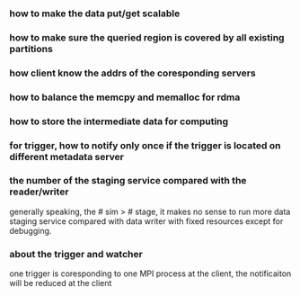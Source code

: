 ### how to make the data put/get scalable


### how to make sure the queried region is covered by all existing partitions


### how client know the addrs of the coresponding servers


### how to balance the memcpy and memalloc for rdma


### how to store the intermediate data for computing


### for trigger, how to notify only once if the trigger is located on different metadata server


### the number of the staging service compared with the reader/writer 

generally speaking, the # sim > # stage, it makes no sense to run more data staging service compared with data writer with fixed resources except for debugging.


### about the trigger and watcher

one trigger is coresponding to one MPI process at the client, the notificaiton will be reduced at the client